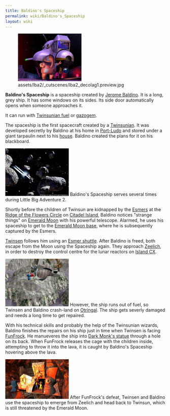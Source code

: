 ```yaml
---
title: Baldino's Spaceship
permalink: wiki/Baldino's_Spaceship
layout: wiki
---
```


<figure>
<img src="assets/lba2/_cutscenes/lba2_decolag1.preview.jpg"
title="assets/lba2/_cutscenes/lba2_decolag1.preview.jpg" width="200" />
<figcaption>assets/lba2/_cutscenes/lba2_decolag1.preview.jpg</figcaption>
</figure>

**Baldino's Spaceship** is a spaceship created by [Jerome
Baldino](Jerome_Baldino "wikilink"). It is a long, grey ship. It has
some windows on its sides. Its side door automatically opens when
someone approaches it.

It can run with [Twinsunian fuel](Gas "wikilink") or
[gazogem](Can_of_Gazogem "wikilink").

The spaceship is the first spacecraft created by a
[Twinsunian](Twinsun "wikilink"). It was developed secretly by Baldino
at his home in [Port-Ludo](Port-Ludo "wikilink") and stored under a
giant tarpaulin next to his
[house](Jerome_Baldino's_residence "wikilink"). Baldino created the
plans for it on his blackboard.

<img src="assets/lba2/_cutscenes/lba2_asteroi.preview.jpg"
title="assets/lba2/_cutscenes/lba2_asteroi.preview.jpg" width="200"
alt="assets/lba2/_cutscenes/lba2_asteroi.preview.jpg" /> Baldino's
Spaceship serves several times during Little Big Adventure 2.

Shortly before the children of Twinsun are kidnapped by the
[Esmers](Esmers "wikilink") at the [Ridge of the Flowers
Circle](Ridge_of_the_Flowers_Circle "wikilink") on [Citadel
Island](Citadel_Island "wikilink"), Baldino notices "strange things" on
[Emerald Moon](Emerald_Moon "wikilink") with his powerful telescope.
Alarmed, he uses his spaceship to get to the [Emerald Moon
base](Emerald_Moon_base "wikilink"), where he is subsequently captured
by the Esmers.

[Twinsen](Twinsen "wikilink") follows him using an [Esmer
shuttle](Esmer_shuttle "wikilink"). After Baldino is freed, both escape
from the Moon using the Spaceship again. They approach
[Zeelich](Zeelich "wikilink"), in order to destroy the control centre
for the lunar reactors on [Island CX](Island_CX "wikilink").

<img src="assets/lba2/_screenshots/lba2_ingame_crash_site.jpg"
title="assets/lba2/_screenshots/lba2_ingame_crash_site.jpg" width="200"
alt="assets/lba2/_screenshots/lba2_ingame_crash_site.jpg" /> However,
the ship runs out of fuel, so Twinsen and Baldino crash-land on
[Otringal](Otringal "wikilink"). The ship gets severly damaged and needs
a long time to get repaired.

With his technical skills and probably the help of the Twinsunian
wizards, Baldino finishes the repairs on his ship just in time when
Twinsen is facing [FunFrock](FunFrock "wikilink"). He manueveres the
ship into [Dark Monk's statue](Dark_Monk's_statue "wikilink") through a
hole on its back. When FunFrock releases the cage with the children
inside, attempting to throw it into the lava, it is caught by Baldino's
Spaceship hovering above the lava.

<img
src="assets/lba2/_cutscenes/screenshot-lba2-movies-25-ending_1-end0450.gif"
title="assets/lba2/_cutscenes/screenshot-lba2-movies-25-ending_1-end0450.gif"
width="200"
alt="assets/lba2/_cutscenes/screenshot-lba2-movies-25-ending_1-end0450.gif" />
After FunFrock's defeat, Twinsen and Baldino use the spaceship to emerge
from Zeelich and head back to Twinsun, which is still threatened by the
Emerald Moon.
